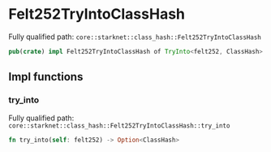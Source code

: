 # Felt252TryIntoClassHash

Fully qualified path: `core::starknet::class_hash::Felt252TryIntoClassHash`

```rust
pub(crate) impl Felt252TryIntoClassHash of TryInto<felt252, ClassHash>
```

## Impl functions

### try_into

Fully qualified path: `core::starknet::class_hash::Felt252TryIntoClassHash::try_into`

```rust
fn try_into(self: felt252) -> Option<ClassHash>
```


